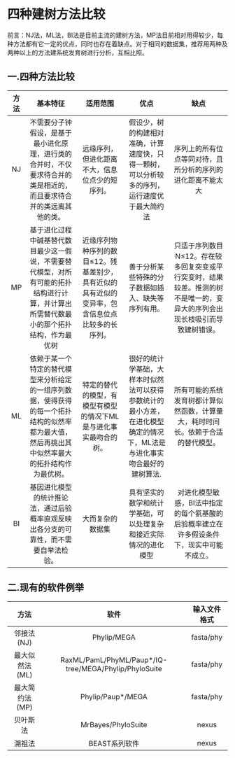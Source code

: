 # 四种建树方法比较
前言：NJ法，ML法，BI法是目前主流的建树方法，MP法目前相对用得较少，每种方法都有它一定的优点，同时也存在着缺点。对于相同的数据集，推荐用两种及两种以上的方法建系统发育树进行分析，互相比照。
## 一.四种方法比较
|方法|基本特征|适用范围|优点|缺点|
|:----:|:---:|:---:|:---:|:---:|
|NJ|不需要分子钟假设，是基于最小进化原理，进行类的合并时，不仅要求待合并的类是相近的，而且要求待合并的类远离其他的类。|远缘序列，但进化距离不大，信息位点少的短序列。|假设少，树的构建相对准确，计算速度快，只得一颗树，可以分析较多的序列，运行速度优于最大简约法|序列上的所有位点等同对待，且所分析的序列的进化距离不能太大|				
|MP|基于进化过程中碱基替代数目最少这一假说，不需要替代模型，对所有可能的拓扑结构进行计算，并计算出所需替代数最小的那个拓扑结构，作为最优树|近缘序列物种序列的数目≤12。残基差别少，具有近似的具有近似的变异率，包含信息位点比较多的长序列。|善于分析某些特殊的分子数据如插入、缺失等序列有用。|只适于序列数目N≤12。存在较多回复突变或平行突变时，结果较差。推测的树不是唯一的，变异大的序列会出现长枝吸引而导致建树错误。|
ML|依赖于某一个特定的替代模型来分析给定的一组序列数据，使得获得的每一个拓扑结构的似然率都为最大值，然后再挑出其中似然率最大的拓扑结构作为最优树。|特定的替代的模型，有模型有模型的情况下ML是与进化事实最吻合的树。|很好的统计学基础，大样本时似然法可以获得参数统计的最小方差，在进化模型确定的情况下，ML法是与进化事实吻合最好的建树算法.|所有可能的系统发育树都计算似然函数，计算量大，耗时时间长。依赖于合适的替代模型。
BI|基因进化模型的统计推论法，通过后验概率直观反映出各分支的可靠性，而不需要自举法检验。|大而复杂的数据集|具有坚实的数学和统计学基础，可以处理复杂和接近实际情况的进化模型|对进化模型敏感，BI法中指定的每个氨基酸的后验概率建立在许多假设条件下，现实中可能不成立。|

## 二.现有的软件例举
|方法|软件|输入文件格式|
|:----:|:---:|:---:|
|邻接法(NJ)|Phylip/MEGA|fasta/phy|
|最大似然法(ML)	|RaxML/PamL/PhyML/Paup*/IQ-tree/MEGA/Phylip/PhyloSuite	|fasta/phy|
|最大简约法(MP)	|Phylip/Paup*/MEGA	|fasta/phy|
|贝叶斯法	|MrBayes/PhyloSuite|	nexus|
|溯祖法	|BEAST系列软件	|nexus|
